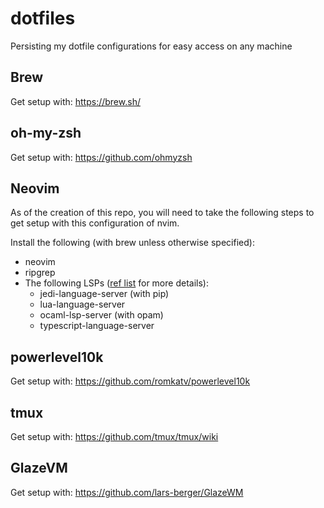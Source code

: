 # dotfiles
Persisting my dotfile configurations for easy access on any machine

## Brew
Get setup with: https://brew.sh/

## oh-my-zsh
Get setup with: https://github.com/ohmyzsh

## Neovim
As of the creation of this repo, you will need to take the following steps to get setup with this configuration of nvim.

Install the following (with brew unless otherwise specified):
* neovim
* ripgrep
* The following LSPs ([ref list](https://github.com/neovim/nvim-lspconfig/blob/master/doc/server_configurations.md) for more details): 
    * jedi-language-server (with pip)
    * lua-language-server
    * ocaml-lsp-server (with opam)
    * typescript-language-server

## powerlevel10k
Get setup with: https://github.com/romkatv/powerlevel10k

## tmux
Get setup with: https://github.com/tmux/tmux/wiki

## GlazeVM
Get setup with: https://github.com/lars-berger/GlazeWM
